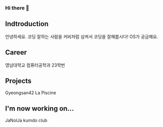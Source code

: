 ### Hi there 👋

## Indtroduction
안녕하세요. 코딩 잘하는 사람을 커비처럼 삼켜서 코딩을 잘해봅시다!
OS가 궁금해요.

## Career
영남대학교 컴퓨터공학과 23학번

## Projects
Gyeongsan42 La Piscine

## I'm now working on...
JaNolJa
kumdo club

<!--
**seoyeoki/seoyeoki** is a ✨ _special_ ✨ repository because its `README.md` (this file) appears on your GitHub profile.

Here are some ideas to get you started:

- 🔭 I’m currently working on ...
- 🌱 I’m currently learning ...
- 👯 I’m looking to collaborate on ...
- 🤔 I’m looking for help with ...
- 💬 Ask me about ...
- 📫 How to reach me: ...
- 😄 Pronouns: ...
- ⚡ Fun fact: ...
-->
